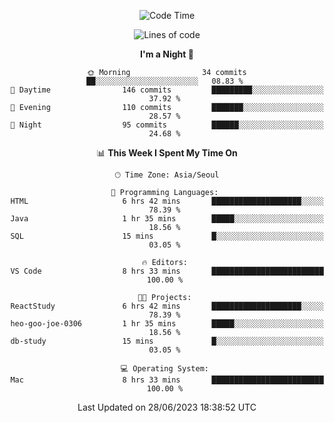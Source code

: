 <div align=center>
 
<!--START_SECTION:waka-->
![Code Time](http://img.shields.io/badge/Code%20Time-74%20hrs%2015%20mins-blue)

![Lines of code](https://img.shields.io/badge/From%20Hello%20World%20I%27ve%20Written-2.9%20million%20lines%20of%20code-blue)

**I'm a Night 🦉** 

```text
🌞 Morning                34 commits          ██░░░░░░░░░░░░░░░░░░░░░░░   08.83 % 
🌆 Daytime                146 commits         █████████░░░░░░░░░░░░░░░░   37.92 % 
🌃 Evening                110 commits         ███████░░░░░░░░░░░░░░░░░░   28.57 % 
🌙 Night                  95 commits          ██████░░░░░░░░░░░░░░░░░░░   24.68 % 
```


📊 **This Week I Spent My Time On** 

```text
🕑︎ Time Zone: Asia/Seoul

💬 Programming Languages: 
HTML                     6 hrs 42 mins       ████████████████████░░░░░   78.39 % 
Java                     1 hr 35 mins        █████░░░░░░░░░░░░░░░░░░░░   18.56 % 
SQL                      15 mins             █░░░░░░░░░░░░░░░░░░░░░░░░   03.05 % 

🔥 Editors: 
VS Code                  8 hrs 33 mins       █████████████████████████   100.00 % 

🐱‍💻 Projects: 
ReactStudy               6 hrs 42 mins       ████████████████████░░░░░   78.39 % 
heo-goo-joe-0306         1 hr 35 mins        █████░░░░░░░░░░░░░░░░░░░░   18.56 % 
db-study                 15 mins             █░░░░░░░░░░░░░░░░░░░░░░░░   03.05 % 

💻 Operating System: 
Mac                      8 hrs 33 mins       █████████████████████████   100.00 % 
```


 Last Updated on 28/06/2023 18:38:52 UTC
<!--END_SECTION:waka-->
 </div>
